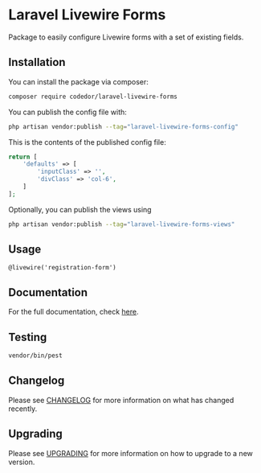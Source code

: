 # Laravel Livewire Forms

Package to easily configure Livewire forms with a set of existing fields.

## Installation

You can install the package via composer:

```bash
composer require codedor/laravel-livewire-forms
```

You can publish the config file with:

```bash
php artisan vendor:publish --tag="laravel-livewire-forms-config"
```

This is the contents of the published config file:

```php
return [
    'defaults' => [
        'inputClass' => '',
        'divClass' => 'col-6',
    ]
];
```

Optionally, you can publish the views using

```bash
php artisan vendor:publish --tag="laravel-livewire-forms-views"
```

## Usage

```blade
@livewire('registration-form')
```

## Documentation

For the full documentation, check [here](./docs/index.md).

## Testing

```bash
vendor/bin/pest
```

## Changelog

Please see [CHANGELOG](CHANGELOG.md) for more information on what has changed recently.

## Upgrading

Please see [UPGRADING](UPGRADING.md) for more information on how to upgrade to a new version.
